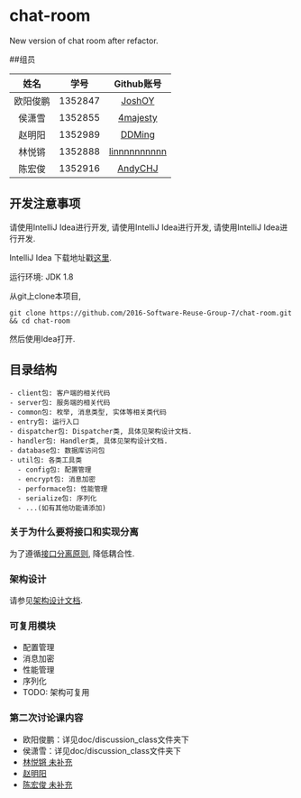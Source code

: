 # chat-room
New version of chat room after refactor.



##组员

| 姓名      | 学号      | Github账号          |
| :-------: | :-------: | :-----------------: |
| 欧阳俊鹏   | 1352847   | [JoshOY][1]       |
| 侯潇雪    | 1352855   | [4majesty][2]     |
| 赵明阳    | 1352989   | [DDMing][3]     |
| 林悦锵      | 1352888   | [linnnnnnnnnn][4]      |
| 陈宏俊      | 1352916   | [AndyCHJ][5] |


## 开发注意事项

请使用IntelliJ Idea进行开发, 请使用IntelliJ Idea进行开发, 请使用IntelliJ Idea进行开发.

IntelliJ Idea 下载地址戳<a href="https://www.jetbrains.com/idea/">这里</a>.

运行环境: JDK 1.8

从git上clone本项目, 

```
git clone https://github.com/2016-Software-Reuse-Group-7/chat-room.git && cd chat-room
```

然后使用Idea打开.

## 目录结构

```
- client包: 客户端的相关代码
- server包: 服务端的相关代码
- common包: 枚举, 消息类型, 实体等相关类代码
- entry包: 运行入口
- dispatcher包: Dispatcher类, 具体见架构设计文档.
- handler包: Handler类, 具体见架构设计文档.
- database包: 数据库访问包
- util包: 各类工具类
  - config包: 配置管理
  - encrypt包: 消息加密
  - performace包: 性能管理
  - serialize包: 序列化
  - ...(如有其他功能请添加)
```

### 关于为什么要将接口和实现分离

为了遵循<a href="https://en.wikipedia.org/wiki/Interface_segregation_principle">接口分离原则</a>, 降低耦合性.

### 架构设计

请参见<a href="./doc/项目架构.md">架构设计文档</a>.

### 可复用模块

- 配置管理
- 消息加密
- 性能管理
- 序列化
- TODO: 架构可复用

### 第二次讨论课内容
- 欧阳俊鹏：详见doc/discussion_class文件夹下
- 侯潇雪：详见doc/discussion_class文件夹下
- [林悦锵 未补充]()
- [赵明阳](https://github.com/DDMing/SoftwareReuseDiscuss/blob/master/%E7%AC%AC%E4%BA%8C%E6%AC%A1%E8%AE%A8%E8%AE%BA%E8%AF%BE%E5%86%85%E5%AE%B9.md)
- [陈宏俊 未补充]()


[1]: https://github.com/JoshOY
[2]: https://github.com/4majesty
[3]: https://github.com/DDMing
[4]: https://github.com/linnnnnnnnnn
[5]: https://github.com/AndyCHJ
